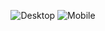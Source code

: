 <p align="center">
  <img src="https://github.com/user-attachments/assets/ddce6984-f9ac-4d2c-9917-bb8e0cf9e414" alt="Desktop" />
  <img src="https://github.com/user-attachments/assets/36a672c3-f444-47e9-a58d-1747ed68bf21" alt="Mobile" />
</p>
